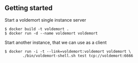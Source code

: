 Getting started
------------------

Start a voldemort single instance server

    $ docker build -t voldemort .
    $ docker run -d --name voldemort voldemort

Start another instance, that we can use as a client

    $ docker run -i -t --link=voldemort:voldemort voldemort \
            ./bin/voldemort-shell.sh test tcp://voldemort:6666
